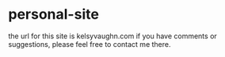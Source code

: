 # personal-site

the url for this site is kelsyvaughn.com
if you have comments or suggestions, please feel free to contact me there. 
